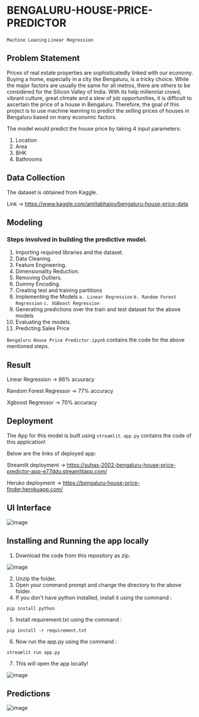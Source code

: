 # BENGALURU-HOUSE-PRICE-PREDICTOR

`Machine Leaning` `Linear Regression`

## Problem Statement

Prices of real estate properties are sophisticatedly linked with our economy. Buying a home, especially in a city like Bengaluru, is a tricky choice. While the major factors are usually the same for all metros, there are others to be considered for the Silicon Valley of India. With its help millennial crowd, vibrant culture, great climate and a slew of job opportunities, it is difficult to ascertain the price of a house in Bengaluru. Therefore, the goal of this project is to use machine learning to predict the selling prices of houses in Bengaluru based on many economic factors.

The model would predict the house price by taking 4 input parameters:
1. Location
2. Area
3. BHK
4. Bathrooms

## Data Collection

The dataset is obtained from Kaggle.

Link -> https://www.kaggle.com/amitabhajoy/bengaluru-house-price-data

## Modeling

### Steps involved in building the predictive model.
1. Importing required libraries and the dataset.
2. Data Cleaning.
3. Feature Engineering.
4. Dimensionality Reduction.
5. Removing Outliers.
6. Dummy Encoding.
7. Creating test and training partitions
8. Implementing the Models `a. Linear Regression` `b. Random Forest Regression` `c. XGBoost Regression`
9. Generating predictions over the train and test dataset for the above models
10. Evaluating the models.
11. Predicting Sales Price

`Bengaluru House Price Predictor.ipynb` contains the code for the above mentioned steps.

## Result
Linear Regression -> 86% acuuracy

Random Forest Regressor -> 77% accuracy

Xgboost Regressor -> 70% accuracy

## Deployment

The App for this model is built using `streamlit`. `app.py` contains the code of this application!

Below are the links of deployed app:

Streamlit deployment -> https://suhas-2002-bengaluru-house-price-predictor-app-e77ddu.streamlitapp.com/

Heruko deployment -> https://bengaluru-house-price-finder.herokuapp.com/

## UI Interface

![image](https://user-images.githubusercontent.com/85097320/183143155-6f9c2b16-17b2-40db-a3b9-573fcaa69dad.png)

## Installing and Running the app locally

1. Download the code from this repository as zip.

![image](https://user-images.githubusercontent.com/85097320/183140634-c8fd7561-24bb-4f7a-8eca-e0c06ddf7e1d.png)

2. Unzip the folder.
3. Open your command prompt and change the directory to the above folder.
4. If you don't have python installed, install it using the command :
```console
pip install python
```
5. Install requirement.txt using the command :
```console
pip install -r requirement.txt
```
6. Now run the app.py using the command :
```console
streamlit run app.py
```
7. This will open the app locally!

![image](https://user-images.githubusercontent.com/85097320/183142072-1033268a-066b-4ceb-b8d8-4d8a2e1d06b5.png)

## Predictions

![image](https://user-images.githubusercontent.com/85097320/183142956-cdeda555-144a-4101-b21d-bd42da650694.png)


